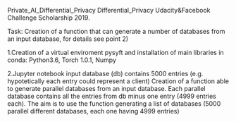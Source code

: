 Private_AI_Differential_Privacy
Differential_Privacy Udacity&Facebook Challenge Scholarship 2019.

Task: Creation of a function that can generate a number of databases from an input database, for details see point 2)

1.Creation of a virtual enviroment pysyft and installation of main libraries in conda: Python3.6, Torch 1.0.1, Numpy

2.Jupyter notebook input database (db) contains 5000 entries (e.g. hypotetically each entry could represent a client)
Creation of a function able to generate parallel databases from an input database. 
Each parallel database contains all the entries from db minus one entry (4999 entries each). 
The aim is to use the function generating a list of databases (5000 parallel different databases, each one having 4999 entries)
